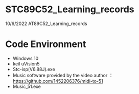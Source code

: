 # STC89C52_Learning_records
10/6/2022 AT89C52_Learning_records

# Code Environment
* Windows 10
* keil uVision5
* Stc-isp(V6.88J).exe
* Music software provided by the video author ：https://github.com/1452206376/midi-to-51
* Music_51.exe
